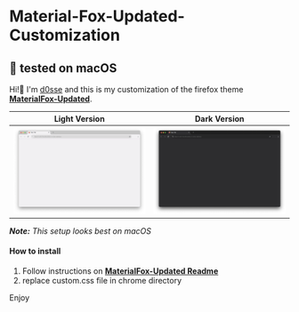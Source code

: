 # Material-Fox-Updated-Customization

## 🚨 tested on macOS

Hi!👋
I'm [d0sse](https://github.com/d0sse) and this is my customization of the firefox theme **[MaterialFox-Updated](https://github.com/edelvarden/material-fox-updated)**.

| Light Version | Dark Version |
|---|---|
|![Light Screenshot](screen-light.png "Screen")|![Dark Screenshot](screen-dark.png "Screen")|

_**Note:** This setup looks best on macOS_

#### How to install

1. Follow instructions on **[MaterialFox-Updated Readme](https://github.com/M0kh/MaterialFox-Updated?tab=readme-ov-file#recommended-instructions)**
2. replace custom.css file in chrome directory

Enjoy
